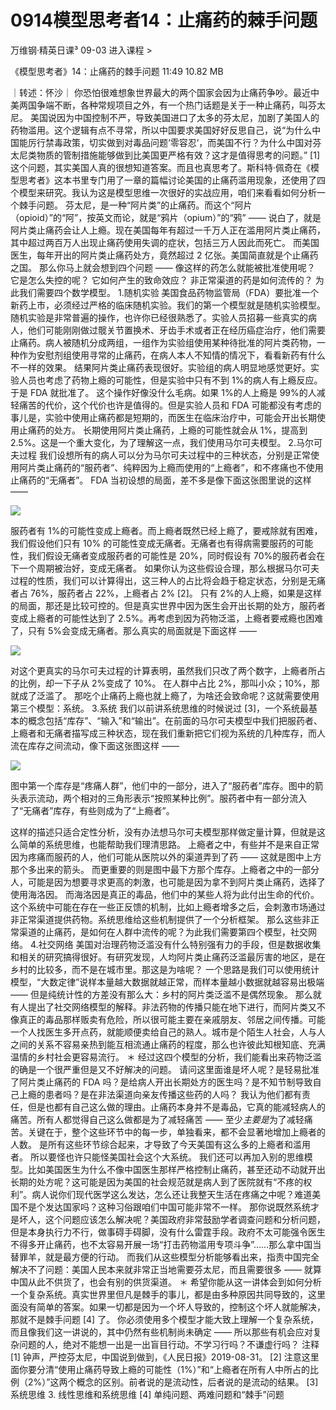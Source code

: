 # 0914模型思考者14：止痛药的棘手问题


万维钢·精英日课³
09-03
进入课程 >

《模型思考者》14：止痛药的棘手问题
11:49 10.82 MB

｜转述：怀沙｜
你恐怕很难想象世界最大的两个国家会因为止痛药争吵。最近中美两国争端不断，各种常规项目之外，有一个热门话题是关于一种止痛药，叫芬太尼。
美国说因为中国控制不严，导致美国进口了太多的芬太尼，加剧了美国人的药物滥用。这个逻辑有点不寻常，所以中国要求美国好好反思自己，说“为什么中国能厉行禁毒政策，切实做到对毒品问题‘零容忍’，而美国不行？为什么中国对芬太尼类物质的管制措施能够做到比美国更严格有效？这才是值得思考的问题。” [1]
这个问题，其实美国人真的很想知道答案。而且也真思考了。斯科特·佩奇在《模型思考者》这本书里专门用了一章的篇幅讨论美国的止痛药滥用现象，还使用了四个模型来研究。我认为这是模型思维一次很好的实战应用，咱们来看看如何分析一个棘手问题。
芬太尼，是一种“阿片类”的止痛药。而这个“阿片（opioid）”的“阿”，按英文而论，就是“鸦片（opium）”的“鸦” —— 说白了，就是阿片类止痛药会让人上瘾。现在美国每年有超过一千万人正在滥用阿片类止痛药，其中超过两百万人出现止痛药使用失调的症状，包括三万人因此而死亡。
而美国医生，每年开出的阿片类止痛药处方，竟然超过 2 亿张。美国简直就是个止痛药之国。
那么你马上就会想到四个问题 ——
像这样的药怎么就能被批准使用呢？
它是怎么失控的呢？
它如何产生的致命效应？
非正常渠道的药是如何流传的？
为此我们需要四个数学模型。
1.随机实验
美国食品药物监管局（FDA）要批准一个新药上市，必须经过严格的临床随机实验。我们的第一个模型就是随机实验模型。
随机实验是非常普遍的操作，也许你已经很熟悉了。实验人员招募一些真实的病人，他们可能刚刚做过髋关节置换术、牙齿手术或者正在经历癌症治疗，他们需要止痛药。病人被随机分成两组，一组作为实验组使用某种待批准的阿片类药物，一种作为安慰剂组使用寻常的止痛药，在病人本人不知情的情况下，看看新药有什么不一样的效果。
结果阿片类止痛药表现很好。实验组的病人明显地感觉更好。实验人员也考虑了药物上瘾的可能性，但是实验中只有不到 1%的病人有上瘾反应。于是 FDA 就批准了。
这个操作好像没什么毛病。如果 1%的人上瘾是 99%的人减轻痛苦的代价，这个代价也许是值得的。但是实验人员和 FDA 可能都没有考虑的事儿是，实验中使用止痛药都是短期的，而医生在临床治疗中，可能会开出长期使用止痛药的处方。
长期使用阿片类止痛药，上瘾的可能性就会从 1%，提高到 2.5%。这是一个重大变化，为了理解这一点，我们使用马尔可夫模型。
2.马尔可夫过程
我们设想所有的病人可以分为马尔可夫过程中的三种状态，分别是正常使用阿片类止痛药的“服药者”、纯粹因为上瘾而使用的“上瘾者”，和不疼痛也不使用止痛药的“无痛者”。
FDA 当初设想的局面，差不多是像下面这张图里说的这样 ——

![](https://raw.githubusercontent.com/dalong0514/selfstudy/master/图片链接/万维钢/2019233.jpg)

服药者有 1%的可能性变成上瘾者。而上瘾者既然已经上瘾了，要戒除就有困难，我们假设他们只有 10% 的可能性变成无痛者。无痛者也有得病需要服药的可能性，我们假设无痛者变成服药者的可能性是 20%，同时假设有 70%的服药者会在下一个周期被治好，变成无痛者。
如果你认为这些假设合理，那么根据马尔可夫过程的性质，我们可以计算得出，这三种人的占比将会趋于稳定状态，分别是无痛者占 76%，服药者占 22%，上瘾者占 2% [2]。
只有 2%的人上瘾，如果是这样的局面，那还是比较可控的。但是真实世界中因为医生会开出长期的处方，服药者变成上瘾者的可能性达到了 2.5%。再考虑到因为药物泛滥，上瘾者要戒瘾也困难了，只有 5%会变成无痛者。那么真实的局面就是下面这样 —— 

![](https://raw.githubusercontent.com/dalong0514/selfstudy/master/图片链接/万维钢/2019234.jpg)

对这个更真实的马尔可夫过程的计算表明，虽然我们只改了两个数字，上瘾者所占的比例，却一下子从 2%变成了 10%。
在人群中占比 2%，那叫小众；10%，那就成了泛滥了。
那吃个止痛药上瘾也就上瘾了，为啥还会致命呢？这就需要使用第三个模型：系统。
3.系统
我们以前讲系统思维的时候说过 [3]，一个系统最基本的概念包括“库存”、“输入”和“输出”。在前面的马尔可夫模型中我们把服药者、上瘾者和无痛者描写成三种状态，现在我们重新把它们视为系统的几种库存，而人流在库存之间流动，像下面这张图这样 —— 

![](https://raw.githubusercontent.com/dalong0514/selfstudy/master/图片链接/万维钢/2019235.jpg)

图中第一个库存是“疼痛人群”，他们中的一部分，进入了“服药者”库存。图中的箭头表示流动，两个相对的三角形表示“按照某种比例”。服药者中有一部分流入了“无痛者”库存，有些则成为了“上瘾者”。

这样的描述只适合定性分析，没有办法想马尔可夫模型那样做定量计算，但就是这么简单的系统思维，也能帮助我们理清思路。
上瘾者之中，有些并不是来自正常因为疼痛而服药的人，他们可能从医院以外的渠道弄到了药 —— 这就是图中上方那个多出来的箭头。
而更重要的则是图中最下方那个库存。上瘾者之中的一部分人，可能是因为想要寻求更高的刺激，也可能是因为拿不到阿片类止痛药，选择了使用海洛因。
而海洛因是真正的毒品，他们中的某些人将为此付出生命的代价。
这个系统中可能在存在一些正反馈的机制，比如上瘾者增多之后，会刺激市场通过非正常渠道提供药物。系统思维给这些机制提供了一个分析框架。
那么这些非正常渠道的止痛药，是如何在人群中流传的呢？为此我们需要第四个模型，社交网络。
4.社交网络
美国对治理药物泛滥没有什么特别强有力的手段，但是数据收集和相关的研究搞得很好。有研究发现，人均阿片类止痛药泛滥最厉害的地区，是在乡村的比较多，而不是在城市里。那这是为啥呢？
一个思路是我们可以使用统计模型，“大数定律”说样本量越大数据就越正常，而样本量越小数据就越容易出极端 —— 但是纯统计性的方差没有那么大：乡村的阿片类泛滥不是偶然现象。
那么就有人提出了社交网络模型的解释。非法药物的传播只能在地下进行，而阿片类又不像真正的毒品那样贩卖有危险，所以很可能主要在亲戚朋友、邻居之间传播。可能一个人找医生多开点药，就能顺便卖给自己的熟人。城市是个陌生人社会，人与人之间的关系不容易亲热到能互相流通止痛药的程度，那么也许彼此知根知底、充满温情的乡村社会更容易流行。
＊
经过这四个模型的分析，我们能看出来药物泛滥的确是一个很严重但是又不好解决的问题。
请问这里面谁是坏人呢？是轻易批准了阿片类止痛药的 FDA 吗？是给病人开出长期处方的医生吗？是不知节制导致自己上瘾的患者吗？是在非法渠道向亲友传播这些药的人吗？
我认为他们都有责任，但是也都有自己这么做的理由。止痛药本身并不是毒品，它真的能减轻病人的痛苦。所有人都觉得自己这么做都是为了减轻痛苦 —— 至少*主要是*为了减轻痛苦。关键在于，整个这些环节中的每一步，单独看来，都不会显著地增加上瘾者的人数。
是所有这些环节综合起来，才导致了今天美国有这么多的上瘾者和滥用者。
所以要怪也许只能怪美国社会这个大系统。
我们还可以再加入别的思维模型。比如美国医生为什么不像中国医生那样严格控制止痛药，甚至还动不动就开出长期的处方呢？这可能是因为美国的社会规范就是病人到了医院就有“不疼的权利”。病人说你们现代医学这么发达，怎么还让我整天生活在疼痛之中呢？难道美国不是个发达国家吗？这种习俗跟咱们中国可能非常不一样。
那你说既然系统才是坏人，这个问题应该怎么解决呢？美国政府非常鼓励学者调查问题和分析问题，但是本身执行力不行，做事碍手碍脚，没有什么雷霆手段。政府不太可能强令医生不得多开止痛药，也不太容易开展一场“打击药物滥用专项斗争”……那么拿中国当替罪羊，就是最方便的行动。
而我们从这些模型分析能够看出来，指责中国完全解决不了问题：美国人民本来就非常正当地需要芬太尼，而且需要很多 —— 就算中国从此不供货了，也会有别的供货渠道。
＊
希望你能从这一讲体会到如何分析一个复杂系统。真实世界里但凡是棘手的事儿，都是由多种原因共同导致的，这里面没有简单的答案。如果一切都是因为一个坏人导致的，控制这个坏人就能解决，那就不是棘手问题 [4] 了。
你必须使用多个模型才能大致上理解一个复杂系统，而且像我们这一讲说的，其中仍然有些机制尚未确定 —— 所以那些有机会应对复杂问题的人，绝对不能想一出是一出盲目行动。不学习行吗？不谦虚行吗？
注释
[1] 钟声，严控芬太尼，中国说到做到，《人民日报》2019-08-31。
[2] 注意这里面你要分清“使用止痛药导致上瘾的可能性（1%）”和“上瘾者在所有人中所占的比例（2%）”这两个概念的区别。前者说的是流动性，后者说的是流动的结果。
[3] 系统思维 3. 线性思维和系统思维
[4] 单纯问题、两难问题和“棘手”问题

